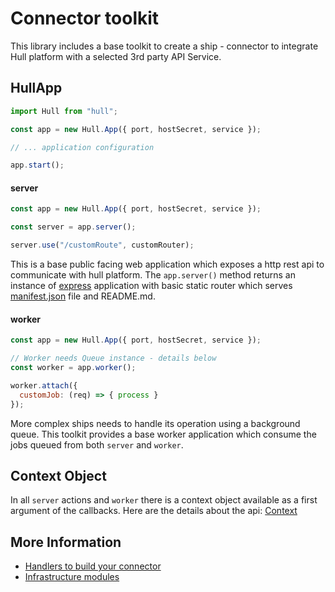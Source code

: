 # Connector toolkit
This library includes a base toolkit to create a ship - connector to integrate Hull platform with a selected 3rd party API Service.

## HullApp
```js
import Hull from "hull";

const app = new Hull.App({ port, hostSecret, service });

// ... application configuration

app.start();

```

#### server
```js
const app = new Hull.App({ port, hostSecret, service });

const server = app.server();

server.use("/customRoute", customRouter);
```

This is a base public facing web application which exposes a http rest api to communicate with hull platform.
The `app.server()` method returns an instance of [express](http://expressjs.com/) application with basic static router which serves [manifest.json](https://www.hull.io/docs/apps/ships/#file-structure) file and README.md.

#### worker
```js
const app = new Hull.App({ port, hostSecret, service });

// Worker needs Queue instance - details below
const worker = app.worker();

worker.attach({
  customJob: (req) => { process }
});
```

More complex ships needs to handle its operation using a background queue. This toolkit provides a base worker application which consume the jobs queued from both `server` and `worker`.

## Context Object
In all `server` actions and `worker` there is a context object available as a first argument of the callbacks.
Here are the details about the api: [Context](./CONTEXT.md)

## More Information

- [Handlers to build your connector]("./HANDLERS.md")
- [Infrastructure modules]("./INFRA.md")

